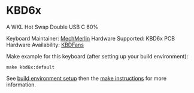 # KBD6x

A WKL Hot Swap Double USB C 60%

Keyboard Maintainer: [MechMerlin](https://github.com/mechmerlin)
Hardware Supported: KBD6x PCB
Hardware Availability: [KBDFans](https://kbdfans.cn/products/kbd6x-wkl-hot-swap-60-double-type-c-pcb)

Make example for this keyboard (after setting up your build environment):

    make kbd6x:default

See [build environment setup](https://docs.qmk.fm/build_environment_setup.html) then the [make instructions](https://docs.qmk.fm/make_instructions.html) for more information.
